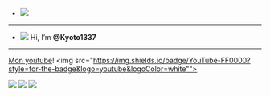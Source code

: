 - <img src="https://cdn.discordapp.com/attachments/878360404970070096/893536401575006218/spirited-away-chihiro.gif">

-----------------







- <img src="https://cdn.discordapp.com/emojis/885978050976706630.gif?size=32">                Hi, I’m __@Kyoto1337__

-----------------

[Mon youtube](https://www.youtube.com/channel/UC3qf9qKE0sE9U-wB0g3iv-w)!
<img src="https://img.shields.io/badge/YouTube-FF0000?style=for-the-badge&logo=youtube&logoColor=white"">
   
   
<img src="https://github-readme-stats.vercel.app/api?username=Kyoto1337&&show_icons=true&title_color=ffffff&icon_color=bb2acf&text_color=daf7dc&bg_color=151515">
<img src="https://img.shields.io/badge/Discord-7289DA?style=for-the-badge&logo=discord&logoColor=white">
<img src="https://img.shields.io/badge/Windows-0078D6?style=for-the-badge&logo=windows&logoColor=white">



<!---
Kyoto1337/Kyoto1337 is a ✨ special ✨ repository because its `README.md` (this file) appears on your GitHub profile.
You can click the Preview link to take a look at your changes.
--->
